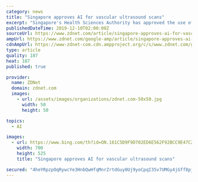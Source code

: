 ```yaml
---
category: news
title: "Singapore approves AI for vascular ultrasound scans"
excerpt: "Singapore's Health Sciences Authority has approved the use of an artificial intelligence-powered (AI) software for the automated analysis and reporting of vascular ultrasound scans. Developed by See-Mode Technologies, the application taps deep learning, text recognition, and signal processing technologies with the aim to help clinicians ..."
publishedDateTime: 2019-12-10T02:00:00Z
sourceUrl: https://www.zdnet.com/article/singapore-approves-ai-for-vascular-ultrasound-scans/
ampUrl: https://www.zdnet.com/google-amp/article/singapore-approves-ai-for-vascular-ultrasound-scans/
cdnAmpUrl: https://www-zdnet-com.cdn.ampproject.org/c/s/www.zdnet.com/google-amp/article/singapore-approves-ai-for-vascular-ultrasound-scans/
type: article
quality: 187
heat: 187
published: true

provider:
  name: ZDNet
  domain: zdnet.com
  images:
    - url: /assets/images/organizations/zdnet.com-50x50.jpg
      width: 50
      height: 50

topics:
  - AI

images:
  - url: https://www.bing.com/th?id=ON.161C5D9F9D702ED6E562F92BCC9E47C2
    width: 700
    height: 525
    title: "Singapore approves AI for vascular ultrasound scans"

secured: "4heYRpzpOqRywcYe3HnbQwHfqMnrZrtdGuy0Uj9yoCpqI35v7UMGy4jGff8pjLRCmjfSVm3Q6yn9Tdjkf/ubP74JKAdse1oZj3xcY5cs0WBFDKt8DRiMfUNDt+kgkPQ94lr+B1epl8RubUe+UZZ9mBTKJkpLTKVQbeUEqbEoRdE/BwW3KKtulMpsnWh7FZTbD91onV7fDuKEH72RZ9RlMjb/UGy7Wg83irckoRBdYCP9OuJVvsucA9+L9hht3uR1eXS0eRsfe2EUK+6Vsc47VD1Ye0Di4Gjl2Bi8y5WpUbY=;5WgV1uNiFmHdduB/tg2tCw=="
---
```


